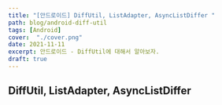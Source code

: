 ```yaml
---
title: "[안드로이드] DiffUtil, ListAdapter, AsyncListDiffer "
path: blog/android-diff-util
tags: [Android]
cover:  "./cover.png"
date: 2021-11-11
excerpt: 안드로이드 - DiffUtil에 대해서 알아보자.
draft: true
---
```


## DiffUtil, ListAdapter, AsyncListDiffer


